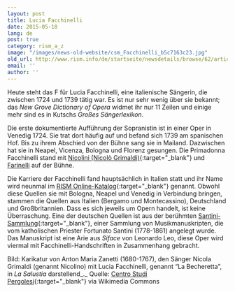 ```yaml
---
layout: post
title: Lucia Facchinelli
date: 2015-05-18
lang: de
post: true
category: rism_a_z
image: "/images/news-old-website/csm_Facchinelli_b5c7163c23.jpg"
old_url: http://www.rism.info/de/startseite/newsdetails/browse/62/article/64/lucia-facchinelli.html
email: ''
author: ''
---
```



Heute steht das F für Lucia Facchinelli, eine italienische Sängerin, die zwischen 1724 und 1739 tätig war. Es ist nur sehr wenig über sie bekannt; das _New Grove Dictionary of Opera_ widmet ihr nur 11 Zeilen und einige mehr sind es in Kutschs _Großes Sängerlexikon_.

Die erste dokumentierte Aufführung der Sopranistin ist in einer Oper in Venedig 1724. Sie trat dort häufig auf und befand sich 1739 am spanischen Hof. Bis zu ihrem Abschied von der Bühne sang sie in Mailand. Dazwischen hat sie in Neapel, Vicenza, Bologna und Florenz gesungen. Die Primadonna Facchinelli stand mit [Nicolini (Nicolò Grimaldi)](https://opac.rism.info/search?View=rism&q=Grimaldi+Nicol%C3%B2){:target="_blank"} und [Farinelli](https://opac.rism.info/search?View=rism&q= "external-link-new-window") auf der Bühne.





Die Karriere der Facchinelli fand hauptsächlich in Italien statt und ihr Name wird neunmal im [RISM Online-Katalog](https://opac.rism.info/search?View=rism&q=Facchinelli+Lucia){:target="_blank"} genannt. Obwohl diese Quellen sie mit Bologna, Neapel und Venedig in Verbindung bringen, stammen die Quellen aus Italien (Bergamo und Montecassino), Deutschland und Großbritannien. Dass es sich jeweils um Opern handelt, ist keine Überraschung. Eine der deutschen Quellen ist aus der berühmten [Santini-Sammlung](http://www.dioezesanbibliothek-muenster.de/dioezesanbibliothek-muenster/santini-sammlung/die-sammlung/){:target="_blank"}, einer Sammlung von Musikmanuskripten, die vom katholischen Priester Fortunato Santini (1778-1861) angelegt wurde. Das Manuskript ist eine Arie aus _Siface_ von Leonardo Leo, diese Oper wird viermal mit Facchinelli-Handschriften in Zusammenhang gebracht.







Bild: Karikatur von Anton Maria Zanetti (1680-1767), den Sänger Nicola Grimaldi (genannt Nicolino) mit Lucia Facchinelli, genannt “La Becheretta”, in _La Salustia_ darstellend_._
Quelle: [Centro Studi Pergolesi](http://www.centrostudipergolesi.unimi.it/interpreti.php){:target="_blank"} via Wikimedia Commons





<script type="text/javascript">var switchTo5x=true;</script><script type="text/javascript" src="http://w.sharethis.com/button/buttons.js"></script><script type="text/javascript">stLight.options({publisher: "9b601438-1ce1-49d8-bfd7-9cff5df54c17", doNotHash: false, doNotCopy: false, hashAddressBar: false});</script>


